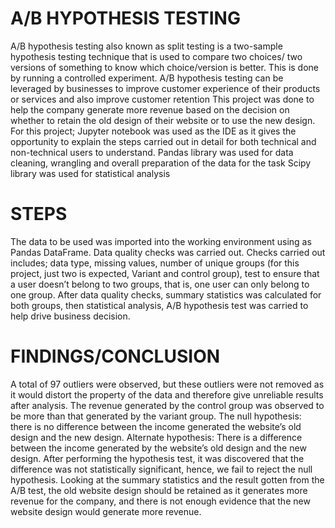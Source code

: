 # A/B HYPOTHESIS TESTING
A/B hypothesis testing also known as split testing is a two-sample hypothesis testing technique that is used to compare two choices/ two versions of something to know which choice/version is better. This is done by running a controlled experiment. 
A/B hypothesis testing can be leveraged by businesses to improve customer experience of their products or services and also improve customer retention
This project was done to help the company generate more revenue based on the decision on whether to retain the old design of their website or to use the new design.
For this project;
Jupyter notebook was used as the IDE as it gives the opportunity to explain the steps carried out in detail for both technical and non-technical users to understand.
Pandas library was used for data cleaning, wrangling and overall preparation of the data for the task
Scipy library was used for statistical analysis
# STEPS
The data to be used was imported into the working environment using as Pandas DataFrame. Data quality checks was carried out. Checks carried out includes; data type, missing values, number of unique groups (for this project, just two is expected, Variant and control group), test to ensure that a user doesn’t belong to two groups, that is, one user can only belong to one group. After data quality checks, summary statistics was calculated for both groups, then statistical analysis, A/B hypothesis test was carried to help drive business decision.
# FINDINGS/CONCLUSION
A total of 97 outliers were observed, but these outliers were not removed as it would distort the property of the data and therefore give unreliable results after analysis. The revenue generated by the control group was observed to be more than that generated by the variant group.
The null hypothesis: there is no difference between the income generated the website’s old design and the new design.
Alternate hypothesis: There is a difference between the income generated by the website’s old design and the new design.
After performing the hypothesis test, it was discovered that the difference was not statistically significant, hence, we fail to reject the null hypothesis.
Looking at the summary statistics and the result gotten from the A/B test, the old website design should be retained as it generates more revenue for the company, and there is not enough evidence that the new website design would generate more revenue.


